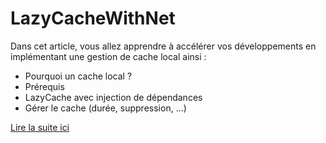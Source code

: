 # LazyCacheWithNet

Dans cet article, vous allez apprendre à accélérer vos développements en implémentant une gestion de cache local ainsi :
- Pourquoi un cache local ?
- Prérequis
- LazyCache avec injection de dépendances
- Gérer le cache (durée, suppression, ...)

[Lire la suite ici](https://www.linkedin.com/notifications/)
